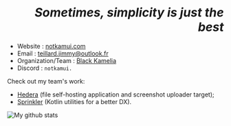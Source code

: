<h1 align="right"><i>Sometimes, simplicity is just the best</i></h1>

- Website : [notkamui.com](https://notkamui.com)
- Email : [teillard.jimmy@outlook.fr](mailto:teillard.jimmy@outlook.fr)
- Organization/Team : [Black Kamelia](https://black-kamelia.com)
- Discord : `notkamui.`

Check out my team's work:
- [Hedera](https://github.com/Black-Kamelia/Hedera) (file self-hosting application and screenshot uploader target);
- [Sprinkler](https://github.com/Black-Kamelia/Sprinkler) (Kotlin utilities for a better DX).
  
![My github stats](https://github-readme-stats.vercel.app/api?username=notKamui&count_private=true&show_icons=true&theme=tokyonight)
